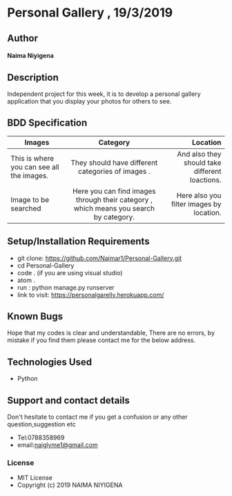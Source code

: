 # Personal Gallery , 19/3/2019
## Author
#### **Naima Niyigena**
## Description

Independent project for this week, it is to develop a personal gallery application that you display your photos for others to see.

## BDD Specification

| Images     | Category      | Location |
| ------------- |:-------------:| -----:|
| This is where you can see all the images.| They should have different categories of images .| And also they should take different loactions.|
| Image to be searched | Here you can find images through their category , which means you search by category. | Here also you filter images by location.|

## Setup/Installation Requirements
* git clone: https://github.com/Naimar1/Personal-Gallery.git
* cd Personal-Gallery
* code . (if you are using visual studio)
* atom .
* run : python manage.py runserver
* link to visit: https://personalgarelly.herokuapp.com/

## Known Bugs
Hope that my codes is clear and understandable,
There are no errors, by mistake if you find them please contact me for the below address.

## Technologies Used
 * Python

## Support and contact details

Don't hesitate to contact me if you get a confusion or any other question,suggestion etc
* Tel:0788358969
* email:naiglyme1@gmail.com


### License

* MIT License
* Copyright (c) 2019 NAIMA NIYIGENA